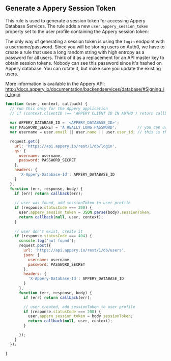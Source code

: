 ## Generate a Appery Session Token

This rule is used to generate a session token for accessing Appery Database Services. The rule
adds a new `user.appery_session_token` property set to the user profile containing the Appery session token:

The only way of generating a session token is using the `login` endpoint with a username/password. Since you will be storing users on Auth0, we have to create a rule that uses a long random string with high entropy as a password for all users. Think of it as a replacement for an API master key to obtain session tokens. Nobody can see this password since it's hashed on Appery database. You can rotate it, but make sure you update the existing users.

More information is available in the Appery API: http://docs.appery.io/documentation/backendservices/database/#Signing_in_login

```js
function (user, context, callback) {
  // run this only for the Appery application
  // if (context.clientID !== 'APPERY CLIENT ID IN AUTH0') return callback(null, user, context);
  
  var APPERY_DATABASE_ID = '<APPERY_DATABASE_ID>';
  var PASSWORD_SECRET = 'A REALLY LONG PASSWORD';         // you can use this to generate one http://www.random.org/strings/
  var username = user.email || user.name || user.user_id; // this is the Auth0 user prop that will be mapped to the username in the db

  request.get({
    url: 'https://api.appery.io/rest/1/db/login',
    qs: {
      username: username,
      password: PASSWORD_SECRET
    },
    headers: {
      'X-Appery-Database-Id': APPERY_DATABASE_ID
    }
  }, 
  function (err, response, body) {
    if (err) return callback(err);
    
    // user was found, add sessionToken to user profile
    if (response.statusCode === 200) {
      user.appery_session_token = JSON.parse(body).sessionToken;
      return callback(null, user, context);
    }
    
    // user don't exist, create it
    if (response.statusCode === 404) {
      console.log('not found');
      request.post({
        url: 'https://api.appery.io/rest/1/db/users',
        json: {
          username: username,
          password: PASSWORD_SECRET
        },
        headers: {
          'X-Appery-Database-Id': APPERY_DATABASE_ID
        }
      }, 
      function (err, response, body) {
        if (err) return callback(err);

        // user created, add sessionToken to user profile
        if (response.statusCode === 200) {
          user.appery_session_token = body.sessionToken;
          return callback(null, user, context);
        }

      });
    }
  });

}
```
